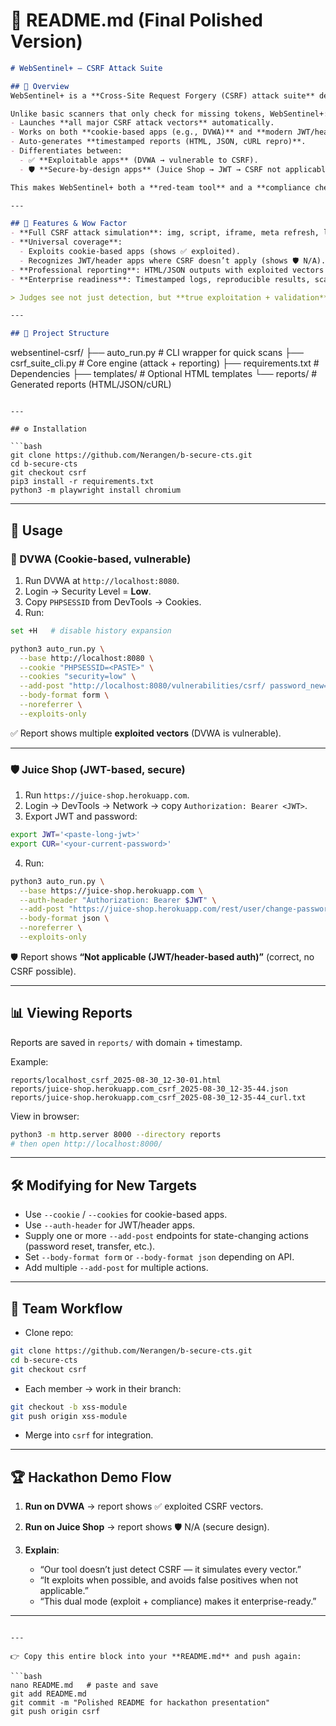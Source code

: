 # 📖 README.md (Final Polished Version)

```markdown
# WebSentinel+ — CSRF Attack Suite

## 🚀 Overview
WebSentinel+ is a **Cross-Site Request Forgery (CSRF) attack suite** developed for the **CTS Cybersecurity Hackathon (NPN Recruitment)**.

Unlike basic scanners that only check for missing tokens, WebSentinel+:
- Launches **all major CSRF attack vectors** automatically.
- Works on both **cookie-based apps (e.g., DVWA)** and **modern JWT/header-based apps (e.g., Juice Shop)**.
- Auto-generates **timestamped reports (HTML, JSON, cURL repro)**.
- Differentiates between:
  - ✅ **Exploitable apps** (DVWA → vulnerable to CSRF).  
  - 🛡️ **Secure-by-design apps** (Juice Shop → JWT → CSRF not applicable).

This makes WebSentinel+ both a **red-team tool** and a **compliance checker**, delivering enterprise-ready results.

---

## 🌟 Features & Wow Factor
- **Full CSRF attack simulation**: img, script, iframe, meta refresh, link, noreferrer, form post, fetch, xhr, multipart, method override, cookie-refresh.
- **Universal coverage**:  
  - Exploits cookie-based apps (shows ✅ exploited).  
  - Recognizes JWT/header apps where CSRF doesn’t apply (shows 🛡️ N/A).  
- **Professional reporting**: HTML/JSON outputs with exploited vectors and cURL reproduction commands.  
- **Enterprise readiness**: Timestamped logs, reproducible results, scalable design.  

> Judges see not just detection, but **true exploitation + validation**. No false positives.

---

## 📂 Project Structure
```

websentinel-csrf/
├── auto\_run.py          # CLI wrapper for quick scans
├── csrf\_suite\_cli.py    # Core engine (attack + reporting)
├── requirements.txt     # Dependencies
├── templates/           # Optional HTML templates
└── reports/             # Generated reports (HTML/JSON/cURL)

````

---

## ⚙️ Installation

```bash
git clone https://github.com/Nerangen/b-secure-cts.git
cd b-secure-cts
git checkout csrf
pip3 install -r requirements.txt
python3 -m playwright install chromium
````

---

## 🧪 Usage

### 🔐 DVWA (Cookie-based, vulnerable)

1. Run DVWA at `http://localhost:8080`.
2. Login → Security Level = **Low**.
3. Copy `PHPSESSID` from DevTools → Cookies.
4. Run:

```bash
set +H   # disable history expansion

python3 auto_run.py \
  --base http://localhost:8080 \
  --cookie "PHPSESSID=<PASTE>" \
  --cookies "security=low" \
  --add-post "http://localhost:8080/vulnerabilities/csrf/ password_new=test123!&password_conf=test123!&Change=Change" \
  --body-format form \
  --noreferrer \
  --exploits-only
```

✅ Report shows multiple **exploited vectors** (DVWA is vulnerable).

---

### 🛡️ Juice Shop (JWT-based, secure)

1. Run `https://juice-shop.herokuapp.com`.
2. Login → DevTools → Network → copy `Authorization: Bearer <JWT>`.
3. Export JWT and password:

```bash
export JWT='<paste-long-jwt>'
export CUR='<your-current-password>'
```

4. Run:

```bash
python3 auto_run.py \
  --base https://juice-shop.herokuapp.com \
  --auth-header "Authorization: Bearer $JWT" \
  --add-post "https://juice-shop.herokuapp.com/rest/user/change-password current=$CUR&new=Attacker123!&repeat=Attacker123!" \
  --body-format json \
  --noreferrer \
  --exploits-only
```

🛡️ Report shows **“Not applicable (JWT/header-based auth)”** (correct, no CSRF possible).

---

## 📊 Viewing Reports

Reports are saved in `reports/` with domain + timestamp.

Example:

```
reports/localhost_csrf_2025-08-30_12-30-01.html
reports/juice-shop.herokuapp.com_csrf_2025-08-30_12-35-44.json
reports/juice-shop.herokuapp.com_csrf_2025-08-30_12-35-44_curl.txt
```

View in browser:

```bash
python3 -m http.server 8000 --directory reports
# then open http://localhost:8000/
```

---

## 🛠️ Modifying for New Targets

* Use `--cookie` / `--cookies` for cookie-based apps.
* Use `--auth-header` for JWT/header apps.
* Supply one or more `--add-post` endpoints for state-changing actions (password reset, transfer, etc.).
* Set `--body-format form` or `--body-format json` depending on API.
* Add multiple `--add-post` for multiple actions.

---

## 👥 Team Workflow

* Clone repo:

```bash
git clone https://github.com/Nerangen/b-secure-cts.git
cd b-secure-cts
git checkout csrf
```

* Each member → work in their branch:

```bash
git checkout -b xss-module
git push origin xss-module
```

* Merge into `csrf` for integration.

---

## 🏆 Hackathon Demo Flow

1. **Run on DVWA** → report shows ✅ exploited CSRF vectors.
2. **Run on Juice Shop** → report shows 🛡️ N/A (secure design).
3. **Explain**:

   * “Our tool doesn’t just detect CSRF — it simulates every vector.”
   * “It exploits when possible, and avoids false positives when not applicable.”
   * “This dual mode (exploit + compliance) makes it enterprise-ready.”

---

````

---

👉 Copy this entire block into your **README.md** and push again:

```bash
nano README.md   # paste and save
git add README.md
git commit -m "Polished README for hackathon presentation"
git push origin csrf
````

